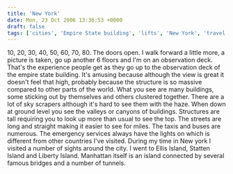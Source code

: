 ```yaml
---
title: 'New York'
date: Mon, 23 Oct 2006 13:36:53 +0000
draft: false
tags: ['cities', 'Empire State building', 'lifts', 'New York', 'travel', 'travel']
---
```


10, 20, 30, 40, 50, 60, 70, 80. The doors open. I walk forward a little more, a picture is taken, go up another 6 floors and I'm on an observation deck. That's the experience people get as they go up to the observation deck of the empire state building. It's amusing because although the view is great it doesn't feel that high, probably because the structure is so massive compared to other parts of the world. What you see are many buildings, some sticking out by themselves and others clustered together. There are a lot of sky scrapers although it's hard to see them with the haze. When down at ground level you see the valleys or canyons of buildings. Structures are tall requiring you to look up more than usual to see the top. The streets are long and straight making it easier to see for miles. The taxis and buses are numerous. The emergency services always have the lights on which is different from other countries I've visited. During my time in New york I visited a number of sights around the city. I went to Ellis Island, Statten Island and Liberty Island. Manhattan itself is an island connected by several famous bridges and a number of tunnels.